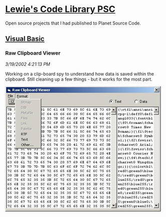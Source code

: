 # [Lewie's Code Library PSC](../../README.md)

Open source projects that I had published to Planet Source Code.

## [Visual Basic](../README.md)

### Raw Clipboard Viewer

*3/19/2002 4:21:13 PM*

Working on a clip-board spy to understand how data is saved within the clipboard. Still cleaning up a few things - but it works for the most part.

![Screenshot of Raw Clipboard Viewer](./screenshot.jpg)



